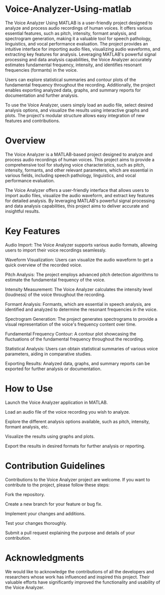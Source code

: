 # Voice-Analyzer-Using-matlab
The Voice Analyzer Using MATLAB is a user-friendly project designed to analyze and process audio recordings of human voices. It offers various essential features, such as pitch, intensity, formant analysis, and spectrogram generation, making it a valuable tool for speech pathology, linguistics, and vocal performance evaluation.
The project provides an intuitive interface for importing audio files, visualizing audio waveforms, and extracting key features for analysis. Leveraging MATLAB's powerful signal processing and data analysis capabilities, the Voice Analyzer accurately estimates fundamental frequency, intensity, and identifies resonant frequencies (formants) in the voice.

Users can explore statistical summaries and contour plots of the fundamental frequency throughout the recording. Additionally, the project enables exporting analyzed data, graphs, and summary reports for documentation and further analysis.

To use the Voice Analyzer, users simply load an audio file, select desired analysis options, and visualize the results using interactive graphs and plots. The project's modular structure allows easy integration of new features and contributions.

 
 # Overview
 The Voice Analyzer is a MATLAB-based project designed to analyze and process audio recordings of human voices. This project aims to provide a comprehensive tool for studying voice characteristics, such as pitch, intensity, formants, and other relevant parameters, which are essential in various fields, including speech pathology, linguistics, and vocal performance evaluation.

The Voice Analyzer offers a user-friendly interface that allows users to import audio files, visualize the audio waveform, and extract key features for detailed analysis. By leveraging MATLAB's powerful signal processing and data analysis capabilities, this project aims to deliver accurate and insightful results.

# Key Features
Audio Import: The Voice Analyzer supports various audio formats, allowing users to import their voice recordings seamlessly.

Waveform Visualization: Users can visualize the audio waveform to get a quick overview of the recorded voice.

Pitch Analysis: The project employs advanced pitch detection algorithms to estimate the fundamental frequency of the voice.

Intensity Measurement: The Voice Analyzer calculates the intensity level (loudness) of the voice throughout the recording.

Formant Analysis: Formants, which are essential in speech analysis, are identified and analyzed to determine the resonant frequencies in the voice.

Spectrogram Generation: The project generates spectrograms to provide a visual representation of the voice's frequency content over time.

Fundamental Frequency Contour: A contour plot showcasing the fluctuations of the fundamental frequency throughout the recording.

Statistical Analysis: Users can obtain statistical summaries of various voice parameters, aiding in comparative studies.

Exporting Results: Analyzed data, graphs, and summary reports can be exported for further analysis or documentation.

# How to Use
Launch the Voice Analyzer application in MATLAB.

Load an audio file of the voice recording you wish to analyze.

Explore the different analysis options available, such as pitch, intensity, formant analysis, etc.

Visualize the results using graphs and plots.

Export the results in desired formats for further analysis or reporting.

# Contribution Guidelines
Contributions to the Voice Analyzer project are welcome. If you want to contribute to the project, please follow these steps:

Fork the repository.

Create a new branch for your feature or bug fix.

Implement your changes and additions.

Test your changes thoroughly.

Submit a pull request explaining the purpose and details of your contribution.

# Acknowledgments
We would like to acknowledge the contributions of all the developers and researchers whose work has influenced and inspired this project. Their valuable efforts have significantly improved the functionality and usability of the Voice Analyzer.
